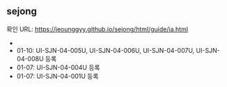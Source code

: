 ## sejong

확인 URL: https://jeounggyy.github.io/sejong/html/guide/ia.html

-
- 01-10: UI-SJN-04-005U, UI-SJN-04-006U, UI-SJN-04-007U, UI-SJN-04-008U 등록
- 01-07: UI-SJN-04-004U 등록
- 01-07: UI-SJN-04-001U 등록
